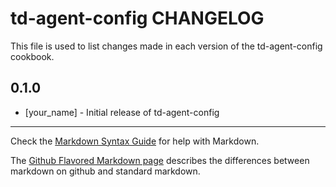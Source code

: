 td-agent-config CHANGELOG
=========================

This file is used to list changes made in each version of the td-agent-config cookbook.

0.1.0
-----
- [your_name] - Initial release of td-agent-config

- - -
Check the [Markdown Syntax Guide](http://daringfireball.net/projects/markdown/syntax) for help with Markdown.

The [Github Flavored Markdown page](http://github.github.com/github-flavored-markdown/) describes the differences between markdown on github and standard markdown.
